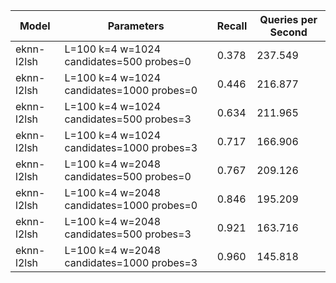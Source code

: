 |Model|Parameters|Recall|Queries per Second|
|---|---|---|---|
|eknn-l2lsh|L=100 k=4 w=1024 candidates=500 probes=0|0.378|237.549|
|eknn-l2lsh|L=100 k=4 w=1024 candidates=1000 probes=0|0.446|216.877|
|eknn-l2lsh|L=100 k=4 w=1024 candidates=500 probes=3|0.634|211.965|
|eknn-l2lsh|L=100 k=4 w=1024 candidates=1000 probes=3|0.717|166.906|
|eknn-l2lsh|L=100 k=4 w=2048 candidates=500 probes=0|0.767|209.126|
|eknn-l2lsh|L=100 k=4 w=2048 candidates=1000 probes=0|0.846|195.209|
|eknn-l2lsh|L=100 k=4 w=2048 candidates=500 probes=3|0.921|163.716|
|eknn-l2lsh|L=100 k=4 w=2048 candidates=1000 probes=3|0.960|145.818|
